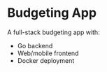 # Budgeting App

A full-stack budgeting app with:

- Go backend
- Web/mobile frontend
- Docker deployment

